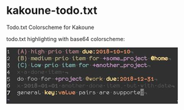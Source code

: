 # kakoune-todo.txt
Todo.txt Colorscheme for Kakoune

todo.txt highlighting with base64 colorscheme:

![todo.txt highlighting with base64 colorscheme](kak_todotxt.jpg)
